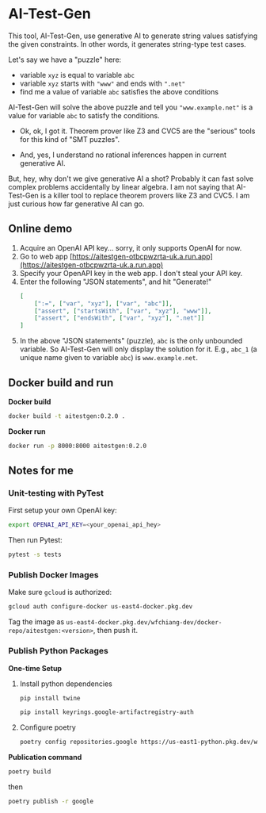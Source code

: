 # AI-Test-Gen 

This tool, AI-Test-Gen, use generative AI to generate string values satisfying the given constraints. 
In other words, it generates string-type test cases. 

Let's say we have a "puzzle" here: 
* variable `xyz` is equal to variable `abc`
* variable `xyz` starts with `"www"` and ends with `".net"` 
* find me a value of variable `abc` satisfies the above conditions 

AI-Test-Gen will solve the above puzzle and tell you `"www.example.net"` is a value for variable `abc` to satisfy the conditions. 

* Ok, ok, I got it. Theorem prover like Z3 and CVC5 are the "serious" tools for this kind of "SMT puzzles". 

* And, yes, I understand no rational inferences happen in current generative AI. 

But, hey, why don't we give generative AI a shot? 
Probably it can fast solve complex problems accidentally by linear algebra. 
I am not saying that AI-Test-Gen is a killer tool to replace theorem provers like Z3 and CVC5. 
I am just curious how far generative AI can go. 

## Online demo 

1. Acquire an OpenAI API key... sorry, it only supports OpenAI for now. 
2. Go to web app [https://aitestgen-otbcpwzrta-uk.a.run.app](https://aitestgen-otbcpwzrta-uk.a.run.app)
3. Specify your OpenAPI key in the web app. I don't steal your API key. 
4. Enter the following "JSON statements", and hit "Generate!"
    ```JSON
    [
        [":=", ["var", "xyz"], ["var", "abc"]], 
        ["assert", ["startsWith", ["var", "xyz"], "www"]], 
        ["assert", ["endsWith", ["var", "xyz"], ".net"]]
    ]
    ```
5. In the above "JSON statements" (puzzle), `abc` is the only unbounded variable. So AI-Test-Gen will only display the solution for it. E.g., `abc_1` (a unique name given to variable `abc`) is `www.example.net`. 

## Docker build and run 

**Docker build** 

```BASH
docker build -t aitestgen:0.2.0 .
```

**Docker run** 

```BASH
docker run -p 8000:8000 aitestgen:0.2.0
```

## Notes for me 

### Unit-testing with PyTest 

First setup your own OpenAI key: 

```BASH 
export OPENAI_API_KEY=<your_openai_api_hey>
```

Then run Pytest: 

```BASH 
pytest -s tests 
``` 

### Publish Docker Images

Make sure `gcloud` is authorized: 

```BASH
gcloud auth configure-docker us-east4-docker.pkg.dev
```

Tag the image as `us-east4-docker.pkg.dev/wfchiang-dev/docker-repo/aitestgen:<version>`, then push it. 

### Publish Python Packages 

**One-time Setup**

1. Install python dependencies 
    ```BASH
    pip install twine 
    ```
    ```BASH
    pip install keyrings.google-artifactregistry-auth
    ```

2. Configure poetry 
    ```BASH 
    poetry config repositories.google https://us-east1-python.pkg.dev/wfchiang-dev/python-repo/
    ```

**Publication command**

```BASH
poetry build
``` 

then 

```BASH
poetry publish -r google 
```